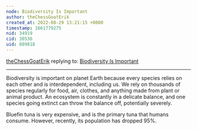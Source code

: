 ```yaml
---
node: Biodiversity Is Important 
author: theChessGoatErik
created_at: 2022-08-29 13:21:15 +0000
timestamp: 1661779275
nid: 34919
cid: 30536
uid: 809818
---
```




[theChessGoatErik](../profile/theChessGoatErik) replying to: [Biodiversity Is Important ](../notes/TheChessGym/08-29-2022/biodiversity-is-important)

----
Biodiversity is important on planet Earth because every species relies on each other and is interdependent, including us. We rely on thousands of species regularly for food, air, clothes, and anything made from plant or animal product. An ecosystem is constantly in a delicate balance, and one species going extinct can throw the balance off, potentially severely.

Bluefin tuna is very expensive, and is the primary tuna that humans consume. However, recently, its population has dropped 95%.
